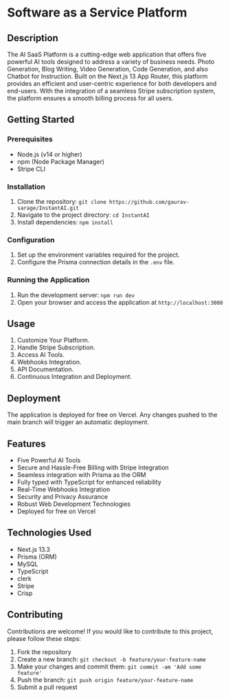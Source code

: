 # Software as a Service Platform

## Description

The AI SaaS Platform is a cutting-edge web application that offers five powerful AI tools designed to address a variety of business needs.
Photo Generation, Blog Writing, Video Generation, Code Generation, and also Chatbot for Instruction.
Built on the Next.js 13 App Router, this platform provides an efficient and user-centric experience for both developers and end-users. With the integration of a seamless Stripe subscription system, the platform ensures a smooth billing process for all users.


## Getting Started

### Prerequisites

- Node.js (v14 or higher)
- npm (Node Package Manager)
- Stripe CLI

### Installation

1. Clone the repository: `git clone https://github.com/gaurav-sarage/InstantAI.git`
2. Navigate to the project directory: `cd InstantAI`
3. Install dependencies: `npm install`

### Configuration

1. Set up the environment variables required for the project.
2. Configure the Prisma connection details in the `.env` file.


### Running the Application

1. Run the development server: `npm run dev`
2. Open your browser and access the application at `http://localhost:3000`

## Usage

1. Customize Your Platform.
2. Handle Stripe Subscription.
3. Access AI Tools.
4. Webhooks Integration.
5. API Documentation.
6. Continuous Integration and Deployment.

## Deployment

The application is deployed for free on Vercel. Any changes pushed to the main branch will trigger an automatic deployment.

## Features

- Five Powerful AI Tools
- Secure and Hassle-Free Billing with Stripe Integration
- Seamless integration with Prisma as the ORM
- Fully typed with TypeScript for enhanced reliability
-  Real-Time Webhooks Integration
-  Security and Privacy Assurance
-  Robust Web Development Technologies
- Deployed for free on Vercel

## Technologies Used

- Next.js 13.3
- Prisma (ORM)
- MySQL
- TypeScript
- clerk
- Stripe
- Crisp


## Contributing

Contributions are welcome! If you would like to contribute to this project, please follow these steps:

1. Fork the repository
2. Create a new branch: `git checkout -b feature/your-feature-name`
3. Make your changes and commit them: `git commit -am 'Add some feature'`
4. Push the branch: `git push origin feature/your-feature-name`
5. Submit a pull request

